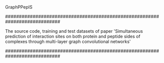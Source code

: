 

GraphPPepIS

############################################################################

The source code, training and test datasets of paper 'Simultaneous prediction of interaction sites on both protein and peptide sides of complexes through multi-layer graph convolutional networks'

############################################################################


